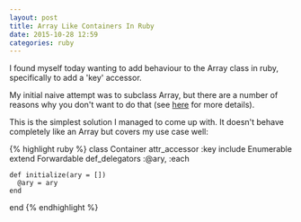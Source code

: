```yaml
---
layout: post
title: Array Like Containers In Ruby
date: 2015-10-28 12:59
categories: ruby
---
```


I found myself today wanting to add behaviour to the Array class in ruby, specifically to add a 'key' accessor.

My initial naive attempt was to subclass Array, but there are a number of reasons why you don't want to do that (see [here](http://words.steveklabnik.com/beware-subclassing-ruby-core-classes) for more details).

This is the simplest solution I managed to come up with. It doesn't behave completely like an Array but covers my use case well:

{% highlight ruby %}
class Container
    attr_accessor :key
    include Enumerable
    extend Forwardable
    def_delegators :@ary, :each

    def initialize(ary = [])
      @ary = ary
    end
  end
{% endhighlight %}
